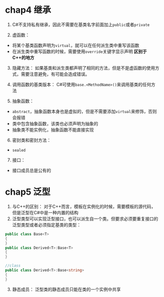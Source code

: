 # chap4 继承
1.  C#不支持私有继承，因此不需要在基类名字前面加上`public`或者`private`

2.  虚函数：
  - 将某个基类函数声明为`virtual`，就可以在任何派生类中重写该函数
  - 在派生类中重写函数的时候，需要使用`override`关键字显示声明     **区别于C++的地方**

3.  隐藏方法：
  如果基类和派生类都声明了相同的方法，但是不是虚函数的使用方式，需要注意避免，有可能会造成错误。

4.  调用函数的基类版本：
  C#可使用`base.<MethodName>()`来调用基类的任何方法
  
5.  抽象函数：
  - `abstract`，抽象函数本身也是虚拟的，但是不需要添加`virtual`来修饰，否则会报错
  - 类中包含抽象函数，该类也必须声明为抽象的
  - 抽象类不能实例化，抽象函数不能直接实现

6.  密封类和密封方法：
  - `sealed`

7.  接口：
  - 接口成员总是公有的

# chap5 泛型
1. 与C++的区别：
  对于C++而言，模板在实例化的时候，需要模板的源代码，但是泛型在C#中是一种内置的结构
2. 泛型类型可以实现泛型接口，也可以派生自一个类。但要求必须要重复接口的泛型类型或者必须指定基类的类型：
```C#
public class Base<T>
{
}
public class Derived<T>:Base<T>
{
}

//class
public class Derived<T>:Base<string>
{
}
```
3. 静态成员：
 泛型类的静态成员只能在类的一个实例中共享
 
 
 
